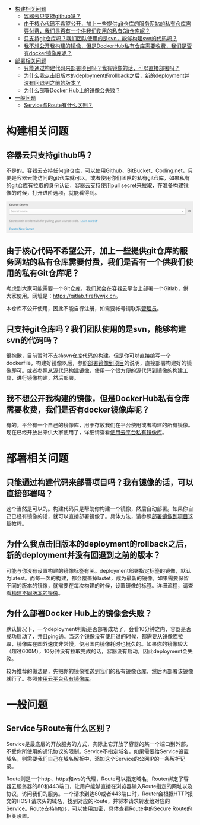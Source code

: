 <!-- TOC depthFrom:1 depthTo:6 withLinks:1 updateOnSave:1 orderedList:0 -->

- [构建相关问题](#构建相关问题)
	- [容器云只支持github吗？](#容器云只支持github吗)
	- [由于核心代码不希望公开，加上一些提供git仓库的服务网站的私有仓库需要付费，我们是否有一个供我们使用的私有Git仓库呢？](#由于核心代码不希望公开加上一些提供git仓库的服务网站的私有仓库需要付费我们是否有一个供我们使用的私有git仓库呢)
	- [只支持git仓库吗？我们团队使用的是svn，能够构建svn的代码吗？](#只支持git仓库吗我们团队使用的是svn能够构建svn的代码吗)
	- [我不想公开我构建的镜像，但是DockerHub私有仓库需要收费，我们是否有docker镜像库呢？](#我不想公开我构建的镜像但是dockerhub私有仓库需要收费我们是否有docker镜像库呢)
- [部署相关问题](#部署相关问题)
	- [只能通过构建代码来部署项目吗？我有镜像的话，可以直接部署吗？](#只能通过构建代码来部署项目吗我有镜像的话可以直接部署吗)
	- [为什么我点击旧版本的deployment的rollback之后，新的deployment并没有回退到之前的版本？](#为什么我点击旧版本的deployment的rollback之后新的deployment并没有回退到之前的版本)
	- [为什么部署Docker Hub上的镜像会失败？](#为什么部署docker-hub上的镜像会失败)
- [一般问题](#一般问题)
	- [Service与Route有什么区别？](#service与route有什么区别)

<!-- /TOC -->

# 构建相关问题

## 容器云只支持github吗？

不是的。容器云支持任何git仓库，可以使用Github、BitBucket、Coding.net，只要是容器云能访问的git仓库就可以。或者使用你们团队的私有git仓库，如果私有的git仓库有拉取的身份认证，容器云支持使用pull secret来拉取，在准备构建镜像的时候，打开进阶选项，就能看得到。

![pull-secret](img/pull-secret.png)

## 由于核心代码不希望公开，加上一些提供git仓库的服务网站的私有仓库需要付费，我们是否有一个供我们使用的私有Git仓库呢？

考虑到大家可能需要一个Git仓库，我们就会在容器云平台上部署一个Gitlab，供大家使用。网址是：<https://gitlab.fireflywjx.cn>。

本仓库不公开使用，因此不能自行注册，如需要帐号请联系[管理员](mailto:wu812730157@gmail.com)。

## 只支持git仓库吗？我们团队使用的是svn，能够构建svn的代码吗？

很抱歉，目前暂时不支持svn仓库代码的构建。但是你可以直接编写一个dockerfile，构建好镜像以后，参照[部署镜像到项目](how-tos/deploy-image.md)的说明，直接部署构建好的镜像即可。或者参照[从源代码构建镜像](how-tos/source-to-image.md)，使用一个很方便的源代码到镜像的构建工具，进行镜像构建，然后部署。

## 我不想公开我构建的镜像，但是DockerHub私有仓库需要收费，我们是否有docker镜像库呢？

有的。平台有一个自己的镜像库，用于存放我们在平台使用或者构建的所有镜像。现在已经开放出来供大家使用了，详细请查看[使用云平台私有镜像库](how-tos/use-private-registry.md)。

# 部署相关问题

## 只能通过构建代码来部署项目吗？我有镜像的话，可以直接部署吗？

这个当然是可以的。构建代码只是帮助你构建一个镜像，然后自动部署。如果你自己已经有镜像的话，就可以直接部署镜像了。具体方法，请参照[部署镜像到项目](how-tos/deploy-image.md)这篇教程。

## 为什么我点击旧版本的deployment的rollback之后，新的deployment并没有回退到之前的版本？

可能与你没有设置构建的镜像标签有关。deployment部署指定标签的镜像，默认为latest。而每一次的构建，都会覆盖掉lastet，成为最新的镜像。如果需要保留不同的版本的镜像，就需要在每次构建的时候，设置镜像的标签。详细流程，请查看[构建不同版本的镜像](how-tos/build-and-tag-image.md)。

## 为什么部署Docker Hub上的镜像会失败？

默认情况下，一个deployment判断是否部署成功了，会看10分钟之内，容器是否成功启动了，并且ping通。当这个镜像没有使用过的时候，都需要从镜像库拉取，镜像库在国外速度非常慢，使用国内镜像耗时也挺久的。如果你的镜像较大（超过600M），10分钟没有拉取完成的话，容器没有启动，因此deployment会失败。

较为推荐的做法是，先把你的镜像推送到我们的私有镜像仓库，然后再部署该镜像就行了。参照[使用云平台私有镜像库](how-tos/use-private-registry.md)。

# 一般问题

## Service与Route有什么区别？

Service是最底层的开放服务的方式，实际上它开放了容器的某一个端口到外部，不受你所使用的通讯协议的限制。Service不指定域名，如果需要给Service设置域名，则需要我们自己在域名解析中，添加这个Service的公网IP的一条解析记录。

Route则是一个http、https和ws的代理，Route可以指定域名，Router绑定了容器云服务器的80和443端口，让用户能够直接在浏览器输入Route指定的网址以及协议，访问我们的服务。一个请求到达80或者443端口时，Router会根据HTTP报文的HOST请求头的域名，找到对应的Route，并将本请求转发给对应的Service。Route支持https，可以使用加密，具体查看Route中的Secure Route的相关设置。

